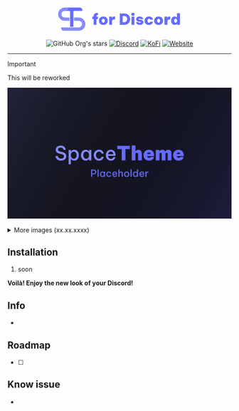 <div align="center">
<h3><img height="52px" src="https://raw.githubusercontent.com/SpaceTheme/Discord/main/.github/assets/logo.png"></h3>

![GitHub Org's stars](https://img.shields.io/github/stars/SpaceTheme?style=for-the-badge&logo=github&labelColor=%23111111&color=%231e1e1e)
[![Discord](https://img.shields.io/discord/1104516050537685144?style=for-the-badge&logo=discord&logoColor=%23fff&labelColor=%235865f2&color=%235865f2)](https://discord.spacetheme.net)
[![KoFi](https://img.shields.io/badge/kofi-dark?style=for-the-badge&logo=kofi&logoColor=%23fff&labelColor=%23ff5e5b&color=%23ff5e5b)](https://kofi.spacetheme.net)
[![Website](https://img.shields.io/badge/website-back?style=for-the-badge&logo=googlechrome&logoColor=%23ffffff&labelColor=%23111111&color=%23111111)](https://spacetheme.net)
<hr>
</div>

> [!IMPORTANT]
> This will be reworked

![Preview](https://raw.githubusercontent.com/SpaceTheme/Discord/main/.github/assets/placeholder.png)
<details>
    <summary>More images (xx.xx.xxxx)</summary>

|  Placeholder  |  Placeholder  |
|  :---:  |  :---:  |
|  ![Preview](https://raw.githubusercontent.com/SpaceTheme/Discord/main/.github/assets/placeholder.png)  |  ![Preview](https://raw.githubusercontent.com/SpaceTheme/Discord/main/.github/assets/placeholder.png)  |
|  **Placeholder**  |  **Placeholder**  |
|  ![Preview](https://raw.githubusercontent.com/SpaceTheme/Discord/main/.github/assets/placeholder.png)  |  ![Preview](https://raw.githubusercontent.com/SpaceTheme/Discord/main/.github/assets/placeholder.png)  |
|  **Placeholder**  |    |
|  ![Preview](https://raw.githubusercontent.com/SpaceTheme/Discord/main/.github/assets/placeholder.png)  |    |
</details>

## Installation
1. soon

**Voilà! Enjoy the new look of your Discord!**

## Info
- 

## Roadmap
- [ ]

## Know issue
- 